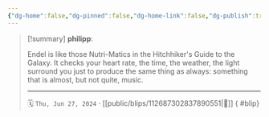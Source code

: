 ```yaml
---
{"dg-home":false,"dg-pinned":false,"dg-home-link":false,"dg-publish":true,"type":"blip","disabled rules":["yaml-title","yaml-title-alias","file-name-heading"],"title":"philipp on mastodon @ 2024-06-27","created-date":"2024-06-27T07:03:04","id":112687302837890540,"updated-date":"2025-05-02T08:50:44","dg-path":"blips/112687302837890551.md","permalink":"/blips/112687302837890551/","dgPassFrontmatter":true}
---
```


> [!summary] **philipp**:
>
> Endel is like those Nutri-Matics in the Hitchhiker's Guide to the Galaxy. It checks your heart rate, the time, the weather, the light surround you just to produce the same thing as always: something that is almost, but not quite, music.
> - - -
>
> 🗓️ `Thu, Jun 27, 2024` · [[public/blips/112687302837890551\|🔗]]
{ #blip}

